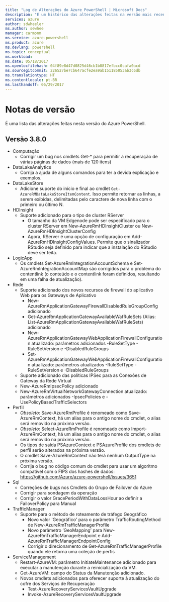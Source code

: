 ```yaml
---
title: "Log de Alterações do Azure PowerShell | Microsoft Docs"
description: "É um histórico das alterações feitas na versão mais recente do Azure PowerShell."
services: azure
author: sdwheeler
ms.author: sewhee
manager: carmonm
ms.service: azure-powershell
ms.product: azure
ms.devlang: powershell
ms.topic: conceptual
ms.workload: 
ms.date: 05/18/2017
ms.openlocfilehash: 04f89e8d47d0825d46cb1b8817efbcc0cafa0acd
ms.sourcegitcommit: 226527be7cb647acfe2ea9ab151185053ab3c6db
ms.translationtype: HT
ms.contentlocale: pt-BR
ms.lasthandoff: 06/29/2017
---
```

# <a name="release-notes"></a>Notas de versão

É uma lista das alterações feitas nesta versão do Azure PowerShell.

## <a name="version-380"></a>Versão 3.8.0
* Computação
  - Corrigir um bug nos cmdlets Get-* para permitir a recuperação de várias páginas de dados (mais de 120 itens)
* DataLakeAnalytics
  - Corrija a ajuda de alguns comandos para ter a devida explicação e exemplos.
* DataLakeStore
  - Adicione suporte do início e final ao cmdlet `Get-AzureRMDataLakeStoreItemContent`. Isso permite retornar as linhas, a serem exibidas, delimitadas pelo caractere de nova linha com o primeiro ou último N.
* HDInsight
  - Suporte adicionado para o tipo de cluster RServer
    + O tamanho da VM Edgenode pode ser especificado para o cluster RServer em New-AzureRmHDInsightCluster ou New-AzureRmHDInsightClusterConfig
    + Agora, RServer é uma opção de configuração em Add-AzureRmHDInsightConfigValues. Permite que o sinalizador RStudio seja definido para indicar que a instalação do RStudio deve ser feita.
* LogicApp
  - Os cmdlets Set-AzureRmIntegrationAccountSchema e Set-AzureRmIntegrationAccountMap são corrigidos para o problema do contentlink (o conteúdo e o contentlink foram definidos, resultando em uma falha de atualização).
* Rede
  - Suporte adicionado dos novos recursos de firewall do aplicativo Web para os Gateways de Aplicativo
    + New-AzureRmApplicationGatewayFirewallDisabledRuleGroupConfig adicionado
    + Get-AzureRmApplicationGatewayAvailableWafRuleSets (Alias: List-AzureRmApplicationGatewayAvailableWafRuleSets) adicionado
    + New-AzureRmApplicationGatewayWebApplicationFirewallConfiguration atualizado: parâmetros adicionados -RuleSetType -RuleSetVersion e -DisabledRuleGroups
    + Set-AzureRmApplicationGatewayWebApplicationFirewallConfiguration atualizado: parâmetros atualizados -RuleSetType -RuleSetVersion e -DisabledRuleGroups
  - Suporte adicionado das políticas IPSec para as Conexões de Gateway da Rede Virtual
  - New-AzureRmIpsecPolicy adicionado
  - New-AzureRmVirtualNetworkGatewayConnection atualizado: parâmetros adicionados -IpsecPolicies e -UsePolicyBasedTrafficSelectors
* Perfil
  - *Obsoleto*: Save-AzureRmProfile é renomeado como Save-AzureRmContext, há um alias para o antigo nome do cmdlet, o alias será removido na próxima versão.
  - *Obsoleto*: Select-AzureRmProfile é renomeado como Import-AzureRmContext, há um alias para o antigo nome do cmdlet, o alias será removido na próxima versão.
  - Os tipos de saída PSAzureContext e PSAzureProfile dos cmdlets de perfil serão alterados na próxima versão.
  - O cmdlet Save-AzureRmContext não terá nenhum OutputType na próxima versão.
  - Corrija o bug no código comum do cmdlet para usar um algoritmo compatível com o FIPS dos hashes de dados: https://github.com/Azure/azure-powershell/issues/3651
* Sql
  - Correções de bugs nos Cmdlets do Grupo de Failover do Azure
  - Corrigir para sondagem da operação
  - Corrigir o valor GracePeriodWithDataLossHour ao definir a FailoverPolicy para Manual
* TrafficManager
  - Suporte para o método de roteamento de tráfego Geográfico
    + Novo valor 'Geográfico' para o parâmetro TrafficRoutingMethod de New-AzureRmTrafficManagerProfile
    + Novo parâmetro ‘GeoMapping’ para New-AzureRmTrafficManagerEndpoint e Add-AzureRmTrafficManagerEndpointConfig
    + Corrigir o direcionamento de Get-AzureRmTrafficManagerProfile quando ele retorna uma coleção de perfis
* ServiceManagement
  - Restart-AzureVM: parâmetro InitiateMaintenance adicionado para executar a manutenção durante a reinicialização da VM.
  - Get-AzureVM: campo do Status da Manutenção adicionado.
  - Novos cmdlets adicionados para oferecer suporte à atualização do cofre dos Serviços de Recuperação
    + Test-AzureRecoveryServicesVaultUpgrade
    + Invoke-AzureRecoveryServicesVaultUpgrade
